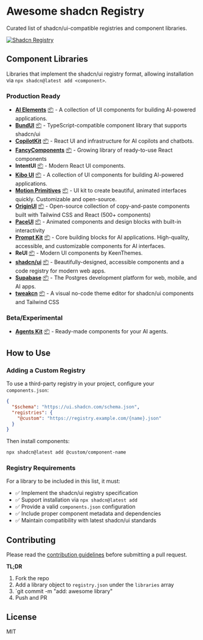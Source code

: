 # Awesome shadcn Registry

Curated list of shadcn/ui-compatible registries and component libraries.

<a href="https://ui.shadcn.com/docs/registry"><img alt="Shadcn Registry" src="https://img.shields.io/badge/registry-ready-green?style=flat-square&logo=shadcnui"></a>

## Component Libraries

<!-- IMPORT:registry/libraries/README.md -->
Libraries that implement the shadcn/ui registry format, allowing installation via `npx shadcn@latest add <component>`.

### Production Ready

- <a href="https://ai-elements.vercel.app/" target="_blank" rel="noopener noreferrer"><strong>AI Elements</strong></a> <a href="https://github.com/vercel/ai-elements" target="_blank" rel="noopener noreferrer">📦</a> - A collection of UI components for building AI-powered applications.
- <a href="https://bundui.io/" target="_blank" rel="noopener noreferrer"><strong>BundUI</strong></a> <a href="https://github.com/bundui/components" target="_blank" rel="noopener noreferrer">📦</a> - TypeScript-compatible component library that supports shadcn/ui
- <a href="https://www.copilotkit.ai/" target="_blank" rel="noopener noreferrer"><strong>CopilotKit</strong></a> <a href="https://github.com/CopilotKit/CopilotKit" target="_blank" rel="noopener noreferrer">📦</a> - React UI and infrastructure for AI copilots and chatbots.
- <a href="https://www.fancycomponents.dev/" target="_blank" rel="noopener noreferrer"><strong>FancyComponents</strong></a> <a href="https://github.com/danielpetho/fancy" target="_blank" rel="noopener noreferrer">📦</a> - Growing library of ready-to-use React components
- <strong>IntentUI</strong> <a href="https://github.com/irsyadadl/intentui" target="_blank" rel="noopener noreferrer">📦</a> - Modern React UI components.
- <a href="https://www.kibo-ui.com/" target="_blank" rel="noopener noreferrer"><strong>Kibo UI</strong></a> <a href="https://github.com/haydenbleasel/kibo" target="_blank" rel="noopener noreferrer">📦</a> - A collection of UI components for building AI-powered applications.
- <a href="https://motion-primitives.com/" target="_blank" rel="noopener noreferrer"><strong>Motion Primitives</strong></a> <a href="https://github.com/ibelick/motion-primitives" target="_blank" rel="noopener noreferrer">📦</a> - UI kit to create beautiful, animated interfaces quickly. Customizable and open-source.
- <a href="https://originui.com/" target="_blank" rel="noopener noreferrer"><strong>OriginUI</strong></a> <a href="https://github.com/Origin-UI/originui" target="_blank" rel="noopener noreferrer">📦</a> - Open-source collection of copy-and-paste components built with Tailwind CSS and React (500+ components)
- <a href="https://paceui.com/" target="_blank" rel="noopener noreferrer"><strong>PaceUI</strong></a> <a href="https://github.com/paceui/paceui" target="_blank" rel="noopener noreferrer">📦</a> - Animated components and design blocks with built-in interactivity
- <a href="https://prompt-kit.com/" target="_blank" rel="noopener noreferrer"><strong>Prompt Kit</strong></a> <a href="https://github.com/ibelick/prompt-kit" target="_blank" rel="noopener noreferrer">📦</a> - Core building blocks for AI applications. High-quality, accessible, and customizable components for AI interfaces.
- <strong>ReUI</strong> <a href="https://github.com/keenthemes/reui" target="_blank" rel="noopener noreferrer">📦</a> - Modern UI components by KeenThemes.
- <a href="https://ui.shadcn.com/" target="_blank" rel="noopener noreferrer"><strong>shadcn/ui</strong></a> <a href="https://github.com/shadcn-ui/ui" target="_blank" rel="noopener noreferrer">📦</a> - Beautifully-designed, accessible components and a code registry for modern web apps.
- <a href="https://supabase.com/ui" target="_blank" rel="noopener noreferrer"><strong>Supabase</strong></a> <a href="https://github.com/supabase/supabase" target="_blank" rel="noopener noreferrer">📦</a> - The Postgres development platform for web, mobile, and AI apps.
- <a href="https://tweakcn.com/" target="_blank" rel="noopener noreferrer"><strong>tweakcn</strong></a> <a href="https://github.com/jnsahaj/tweakcn" target="_blank" rel="noopener noreferrer">📦</a> - A visual no-code theme editor for shadcn/ui components and Tailwind CSS

### Beta/Experimental

- <a href="https://agents-ui.github.io/agents-kit/" target="_blank" rel="noopener noreferrer"><strong>Agents Kit</strong></a> <a href="https://github.com/agents-ui/agents-kit" target="_blank" rel="noopener noreferrer">📦</a> - Ready-made components for your AI agents.
<!-- END IMPORT -->

## How to Use

### Adding a Custom Registry

To use a third-party registry in your project, configure your `components.json`:

```json
{
  "$schema": "https://ui.shadcn.com/schema.json",
  "registries": {
    "@custom": "https://registry.example.com/{name}.json"
  }
}
```

Then install components:

```bash
npx shadcn@latest add @custom/component-name
```

### Registry Requirements

For a library to be included in this list, it must:

- ✅ Implement the shadcn/ui registry specification
- ✅ Support installation via `npx shadcn@latest add`
- ✅ Provide a valid `components.json` configuration
- ✅ Include proper component metadata and dependencies
- ✅ Maintain compatibility with latest shadcn/ui standards

## Contributing

Please read the [contribution guidelines](CONTRIBUTING.md) before submitting a pull request.

**TL;DR**

1. Fork the repo
2. Add a library object to `registry.json` under the `libraries` array
3. `git commit -m "add: awesome library"
4. Push and PR

## License

MIT
